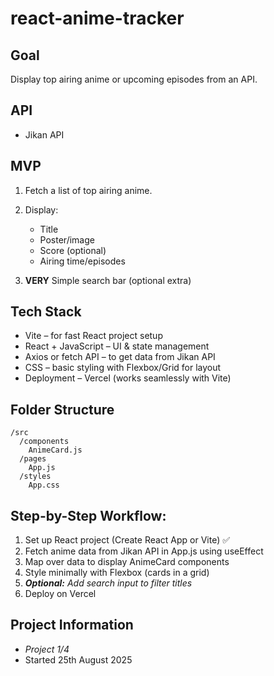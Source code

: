 # react-anime-tracker

## Goal
Display top airing anime or upcoming episodes from an API. 

## API
- Jikan API

## MVP
1. Fetch a list of top airing anime.

2. Display:
    - Title
    - Poster/image
    - Score (optional)
    - Airing time/episodes

3. **VERY** Simple search bar (optional extra)

## Tech Stack
- Vite – for fast React project setup
- React + JavaScript – UI & state management
- Axios or fetch API – to get data from Jikan API
- CSS – basic styling with Flexbox/Grid for layout
- Deployment – Vercel (works seamlessly with Vite)

## Folder Structure
```
/src
  /components
    AnimeCard.js
  /pages
    App.js
  /styles
    App.css
```


## Step-by-Step Workflow:
1. Set up React project (Create React App or Vite) ✅
2. Fetch anime data from Jikan API in App.js using useEffect
3. Map over data to display AnimeCard components
4. Style minimally with Flexbox (cards in a grid)
5. ***Optional:** Add search input to filter titles*
6. Deploy on Vercel

## Project Information
- *Project 1/4*
- Started 25th August 2025
